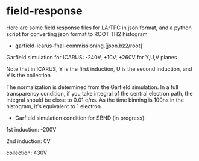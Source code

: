 # field-response
Here are some field response files for LArTPC in json format, and a python script for converting json format to ROOT TH2 histogram

* garfield-icarus-fnal-commissioning.[json.bz2/root]

Garfield simulation for ICARUS: -240V, +10V, +260V for Y,U,V planes

Note that in ICARUS, Y is the first induction, U is the second induction, and V is the collection

The normalization is determined from the Garfield simulation. In a full transparency condition,
if you take integral of the central electron path, the integral should be close to 0.01 e/ns.
As the time binning is 100ns in the histogram, it's equivalent to 1 electron.

* Garfield simulation condition for SBND (in progress):

1st induction: -200V

2nd induction: 0V

collection:    430V 

